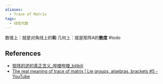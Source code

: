 ```yaml
---
aliases:
  - Trace of Matrix
tags:
  - 线性代数
---
```

数值上：就是对角线上的**和**
几何上：就是矩阵A的**散度**
#todo 

## References

- [矩阵的迹的真正含义_哔哩哔哩_bilibili](https://www.bilibili.com/video/BV1NK411h7K8/)
- [The real meaning of trace of matrix | Lie groups, algebras, brackets #5 - YouTube](https://www.youtube.com/watch?v=B2PJh2K-jdU)